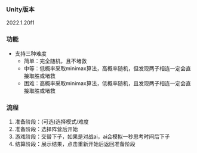 ### Unity版本  
2022.1.20f1
### 功能  
- 支持三种难度
    - 简单：完全随机，且不堵救
    - 中等：低概率采取minimax算法，高概率随机，但发现两子相连一定会直接取胜或堵救
    - 困难：高概率采取minimax算法，低概率随机，且发现两子相连一定会直接取胜或堵救
### 流程
1. 准备阶段：(可选)选择模式/难度
2. 准备阶段：选择阵营后开始
3. 游戏阶段：交替下子，如果是对战ai，ai会模拟一秒思考时间后下子
4. 结算阶段：展示结果，点击重新开始后返回准备阶段
